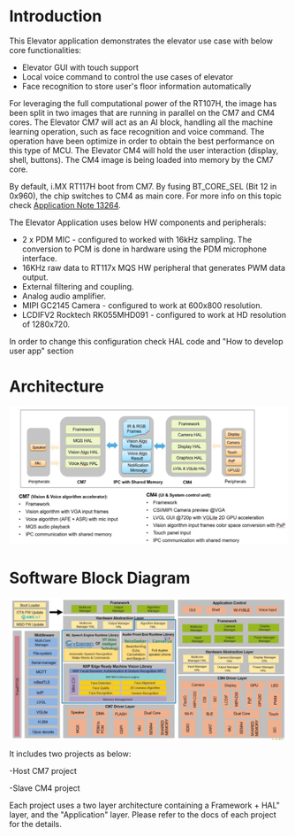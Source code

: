 # Introduction

This Elevator application demonstrates the elevator use case with below core functionalities:
- Elevator GUI with touch support
- Local voice command to control the use cases of elevator
- Face recognition to store user's floor information automatically

For leveraging the full computational power of the RT107H, the image has been split in two images that are running in parallel on the CM7 and CM4 cores.
The Elevator CM7 will act as an AI block, handling all the machine learning operation, such as face recognition and voice command. The operation have been optimize in order to obtain the best performance on this type of MCU.
The Elevator CM4 will hold the user interaction (display, shell, buttons). The CM4 image is being loaded into memory by the CM7 core.

By default, i.MX RT117H boot from CM7. By fusing BT_CORE_SEL (Bit 12 in 0x960), the chip switches to CM4 as main core. For more info on this topic check [Application Note 13264](https://www.nxp.com/docs/en/application-note/AN13264.pdf).

The Elevator Application uses below HW components and peripherals:
- 2 x PDM MIC - configured to worked with 16kHz sampling. The conversion to PCM is done in hardware using the PDM microphone interface.
- 16KHz raw data to RT117x MQS HW peripheral that generates PWM data output.
- External filtering and coupling.
- Analog audio amplifier.
- MIPI GC2145 Camera - configured to work at 600x800 resolution.
- LCDIFV2 Rocktech RK055MHD091 - configured to work at HD resolution of 1280x720.

In order to change this configuration check HAL code and "How to develop user app" section

# Architecture
![Architecture Diagram](img/elevator_software_architecture.JPG)

# Software Block Diagram
![Architecture Diagram](img/elevator_software_diagram.JPG)

It includes two projects as below:

-Host CM7 project

-Slave CM4 project

Each project uses a two layer architecture containing a Framework + HAL" layer, and the "Application" layer. Please refer to the docs of each project for the details.